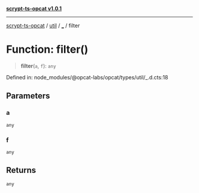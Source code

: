 [**scrypt-ts-opcat v1.0.1**](../../../../README.md)

***

[scrypt-ts-opcat](../../../../README.md) / [util](../../README.md) / [\_](../README.md) / filter

# Function: filter()

> **filter**(`a`, `f`): `any`

Defined in: node\_modules/@opcat-labs/opcat/types/util/\_.d.cts:18

## Parameters

### a

`any`

### f

`any`

## Returns

`any`
